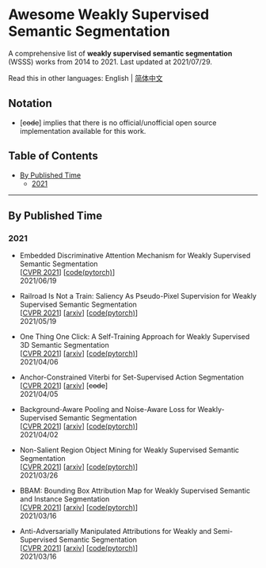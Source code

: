 # Awesome Weakly Supervised Semantic Segmentation

A comprehensive list of **weakly supervised semantic segmentation** (WSSS) works from 2014 to 2021. Last updated at 2021/07/29.

Read this in other languages: English | [简体中文](./README_zh-CN.md)

## Notation

* [~~code~~] implies that there is no official/unofficial open source implementation available for this work.

## Table of Contents

* [By Published Time](#by-published-time)
    * [2021](#2021)

---

## By Published Time

### 2021

* Embedded Discriminative Attention Mechanism for Weakly Supervised Semantic Segmentation<br/>
[[CVPR 2021](https://openaccess.thecvf.com/content/CVPR2021/html/Wu_Embedded_Discriminative_Attention_Mechanism_for_Weakly_Supervised_Semantic_Segmentation_CVPR_2021_paper.html)]
[[code(pytorch)](https://github.com/allenwu97/EDAM)]<br/>
2021/06/19

* Railroad Is Not a Train: Saliency As Pseudo-Pixel Supervision for Weakly Supervised Semantic Segmentation<br/>
[[CVPR 2021](https://openaccess.thecvf.com/content/CVPR2021/html/Lee_Railroad_Is_Not_a_Train_Saliency_As_Pseudo-Pixel_Supervision_for_CVPR_2021_paper.html)]
[[arxiv](https://arxiv.org/abs/2105.08965)]
[[code(pytorch)](https://github.com/halbielee/EPS)]<br/>
2021/05/19

* One Thing One Click: A Self-Training Approach for Weakly Supervised 3D Semantic Segmentation<br/>
[[CVPR 2021](https://openaccess.thecvf.com/content/CVPR2021/html/Liu_One_Thing_One_Click_A_Self-Training_Approach_for_Weakly_Supervised_CVPR_2021_paper.html)]
[[arxiv](https://arxiv.org/abs/2104.02246)]
[[code(pytorch)](https://github.com/liuzhengzhe/One-Thing-One-Click)]<br/>
2021/04/06

* Anchor-Constrained Viterbi for Set-Supervised Action Segmentation<br/>
[[CVPR 2021](https://openaccess.thecvf.com/content_CVPR_2020/html/Li_Set-Constrained_Viterbi_for_Set-Supervised_Action_Segmentation_CVPR_2020_paper.html)]
[[arxiv](https://arxiv.org/abs/2104.02113)]
[~~code~~]<br/>
2021/04/05

* Background-Aware Pooling and Noise-Aware Loss for Weakly-Supervised Semantic Segmentation<br/>
[[CVPR 2021](https://openaccess.thecvf.com/content/CVPR2021/html/Oh_Background-Aware_Pooling_and_Noise-Aware_Loss_for_Weakly-Supervised_Semantic_Segmentation_CVPR_2021_paper.html)]
[[arxiv](https://arxiv.org/abs/2104.00905)]
[[code(pytorch)](https://github.com/cvlab-yonsei/BANA)]<br/>
2021/04/02

* Non-Salient Region Object Mining for Weakly Supervised Semantic Segmentation<br/>
[[CVPR 2021](https://openaccess.thecvf.com/content/CVPR2021/html/Yao_Non-Salient_Region_Object_Mining_for_Weakly_Supervised_Semantic_Segmentation_CVPR_2021_paper.html)]
[[arxiv](https://arxiv.org/abs/2103.14581)]
[[code(pytorch)](https://github.com/NUST-Machine-Intelligence-Laboratory/nsrom)]<br/>
2021/03/26

* BBAM: Bounding Box Attribution Map for Weakly Supervised Semantic and Instance Segmentation<br/>
[[CVPR 2021](https://openaccess.thecvf.com/content/CVPR2021/html/Lee_BBAM_Bounding_Box_Attribution_Map_for_Weakly_Supervised_Semantic_and_CVPR_2021_paper.html)]
[[arxiv](https://arxiv.org/abs/2103.08907)]
[[code(pytorch)](https://github.com/jbeomlee93/BBAM)]<br/>
2021/03/16

* Anti-Adversarially Manipulated Attributions for Weakly and Semi-Supervised Semantic Segmentation<br/>
[[CVPR 2021](https://openaccess.thecvf.com/content/CVPR2021/html/Lee_Anti-Adversarially_Manipulated_Attributions_for_Weakly_and_Semi-Supervised_Semantic_Segmentation_CVPR_2021_paper.html)]
[[arxiv](https://arxiv.org/abs/2103.08896)]
[[code(pytorch)](https://github.com/jbeomlee93/AdvCAM)]<br/>
2021/03/16
